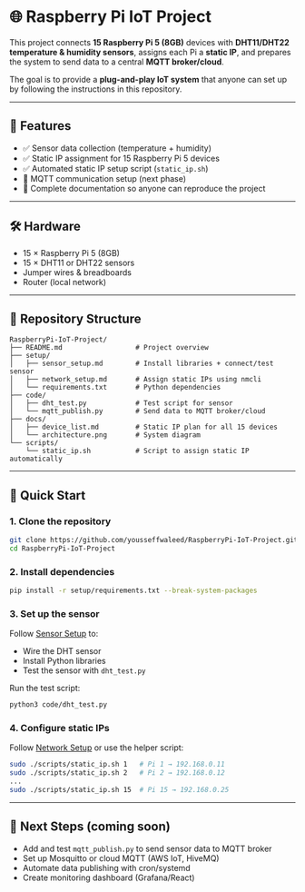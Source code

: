 # 🌐 Raspberry Pi IoT Project

This project connects **15 Raspberry Pi 5 (8GB)** devices with **DHT11/DHT22 temperature & humidity sensors**, assigns each Pi a **static IP**, and prepares the system to send data to a central **MQTT broker/cloud**.

The goal is to provide a **plug-and-play IoT system** that anyone can set up by following the instructions in this repository.

---

## 📌 Features
- ✅ Sensor data collection (temperature + humidity)  
- ✅ Static IP assignment for 15 Raspberry Pi 5 devices  
- ✅ Automated static IP setup script (`static_ip.sh`)  
- 🔄 MQTT communication setup (next phase)  
- 📖 Complete documentation so anyone can reproduce the project  

---

## 🛠️ Hardware
- 15 × Raspberry Pi 5 (8GB)  
- 15 × DHT11 or DHT22 sensors  
- Jumper wires & breadboards  
- Router (local network)  

---

## 📂 Repository Structure
```
RaspberryPi-IoT-Project/
├── README.md                  # Project overview
├── setup/
│   ├── sensor_setup.md        # Install libraries + connect/test sensor
│   ├── network_setup.md       # Assign static IPs using nmcli
│   └── requirements.txt       # Python dependencies
├── code/
│   ├── dht_test.py            # Test script for sensor
│   └── mqtt_publish.py        # Send data to MQTT broker/cloud
├── docs/
│   ├── device_list.md         # Static IP plan for all 15 devices
│   └── architecture.png       # System diagram
└── scripts/
    └── static_ip.sh           # Script to assign static IP automatically
```

---

## 🚀 Quick Start

### 1. Clone the repository
```bash
git clone https://github.com/yousseffwaleed/RaspberryPi-IoT-Project.git
cd RaspberryPi-IoT-Project
```

### 2. Install dependencies
```bash
pip install -r setup/requirements.txt --break-system-packages
```

### 3. Set up the sensor
Follow [Sensor Setup](setup/sensor_setup.md) to:
- Wire the DHT sensor
- Install Python libraries
- Test the sensor with `dht_test.py`

Run the test script:
```bash
python3 code/dht_test.py
```

### 4. Configure static IPs
Follow [Network Setup](setup/network_setup.md) or use the helper script:
```bash
sudo ./scripts/static_ip.sh 1   # Pi 1 → 192.168.0.11
sudo ./scripts/static_ip.sh 2   # Pi 2 → 192.168.0.12
...
sudo ./scripts/static_ip.sh 15  # Pi 15 → 192.168.0.25
```

---

## 📡 Next Steps (coming soon)
- Add and test `mqtt_publish.py` to send sensor data to MQTT broker
- Set up Mosquitto or cloud MQTT (AWS IoT, HiveMQ)
- Automate data publishing with cron/systemd
- Create monitoring dashboard (Grafana/React)
